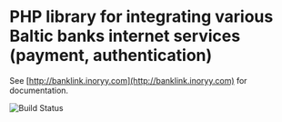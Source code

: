 PHP library for integrating various Baltic banks internet services (payment, authentication)
==============

See [http://banklink.inoryy.com](http://banklink.inoryy.com) for documentation.

![Build Status](https://travis-ci.org/Shmarkus/Banklink.svg?branch=master)
